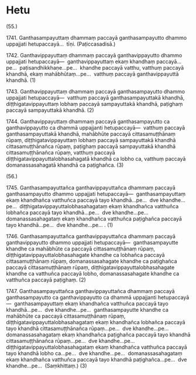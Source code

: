 

# Hetu







(55.)

1741\. Ganthasampayuttaṃ dhammaṃ paccayā ganthasampayutto dhammo uppajjati hetupaccayā…  tīṇi. (Paṭiccasadisā.)

1742\. Ganthavippayuttaṃ dhammaṃ paccayā ganthavippayutto dhammo uppajjati hetupaccayā—  ganthavippayuttaṃ ekaṃ khandhaṃ paccayā…pe…  paṭisandhikkhaṇe…pe…  khandhe paccayā vatthu, vatthuṃ paccayā khandhā, ekaṃ mahābhūtaṃ…pe…  vatthuṃ paccayā ganthavippayuttā khandhā. (1)

1743\. Ganthavippayuttaṃ dhammaṃ paccayā ganthasampayutto dhammo uppajjati hetupaccayā—  vatthuṃ paccayā ganthasampayuttakā khandhā, diṭṭhigatavippayuttaṃ lobhaṃ paccayā sampayuttakā khandhā, paṭighaṃ paccayā sampayuttakā khandhā. (2)

1744\. Ganthavippayuttaṃ dhammaṃ paccayā ganthasampayutto ca ganthavippayutto ca dhammā uppajjanti hetupaccayā—  vatthuṃ paccayā ganthasampayuttakā khandhā, mahābhūte paccayā cittasamuṭṭhānaṃ rūpaṃ, diṭṭhigatavippayuttaṃ lobhaṃ paccayā sampayuttakā khandhā cittasamuṭṭhānañca rūpaṃ, paṭighaṃ paccayā sampayuttakā khandhā cittasamuṭṭhānañca rūpaṃ, vatthuṃ paccayā diṭṭhigatavippayuttalobhasahagatā khandhā ca lobho ca, vatthuṃ paccayā domanassasahagatā khandhā ca paṭighañca. (3)

(56.)

1745\. Ganthasampayuttañca ganthavippayuttañca dhammaṃ paccayā ganthasampayutto dhammo uppajjati hetupaccayā—  ganthasampayuttaṃ ekaṃ khandhañca vatthuñca paccayā tayo khandhā…pe…  dve khandhe…pe…  diṭṭhigatavippayuttalobhasahagataṃ ekaṃ khandhañca vatthuñca lobhañca paccayā tayo khandhā…pe…  dve khandhe…pe…  domanassasahagataṃ ekaṃ khandhañca vatthuñca paṭighañca paccayā tayo khandhā…pe…  dve khandhe…pe… . (1)

1746\. Ganthasampayuttañca ganthavippayuttañca dhammaṃ paccayā ganthavippayutto dhammo uppajjati hetupaccayā—  ganthasampayutte khandhe ca mahābhūte ca paccayā cittasamuṭṭhānaṃ rūpaṃ, diṭṭhigatavippayuttalobhasahagate khandhe ca lobhañca paccayā cittasamuṭṭhānaṃ rūpaṃ, domanassasahagate khandhe ca paṭighañca paccayā cittasamuṭṭhānaṃ rūpaṃ, diṭṭhigatavippayuttalobhasahagate khandhe ca vatthuñca paccayā lobho, domanassasahagate khandhe ca vatthuñca paccayā paṭighaṃ. (2)

1747\. Ganthasampayuttañca ganthavippayuttañca dhammaṃ paccayā ganthasampayutto ca ganthavippayutto ca dhammā uppajjanti hetupaccayā—  ganthasampayuttaṃ ekaṃ khandhañca vatthuñca paccayā tayo khandhā…pe…  dve khandhe…pe…  ganthasampayutte khandhe ca mahābhūte ca paccayā cittasamuṭṭhānaṃ rūpaṃ, diṭṭhigatavippayuttalobhasahagataṃ ekaṃ khandhañca lobhañca paccayā tayo khandhā cittasamuṭṭhānañca rūpaṃ…pe…  dve khandhe…pe…  domanassasahagataṃ ekaṃ khandhañca paṭighañca paccayā tayo khandhā cittasamuṭṭhānañca rūpaṃ…pe…  dve khandhe…pe…  diṭṭhigatavippayuttalobhasahagataṃ ekaṃ khandhañca vatthuñca paccayā tayo khandhā lobho ca…pe…  dve khandhe…pe…  domanassasahagataṃ ekaṃ khandhañca vatthuñca paccayā tayo khandhā paṭighañca…pe…  dve khandhe…pe…  (Saṃkhittaṃ.) (3)




